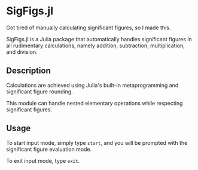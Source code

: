 # SigFigs.jl

Got tired of manually calculating significant figures, so I made this.

SigFigs.jl is a Julia package that automatically handles significant figures in all rudimentary calculations, namely addition, subtraction, multiplication, and division.

## Description

Calculations are achieved using Julia's built-in metaprogramming and significant figure rounding.

This module can handle nested elementary operations while respecting significant figures.

## Usage

To start input mode, simply type `start`, and you will be prompted with the significant figure evaluation mode.

To exit input mode, type `exit`.